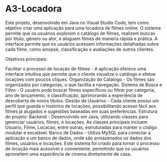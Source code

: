 # A3-Locadora
Este projeto, desenvolvido em Java no Visual Studio Code, tem como objetivo criar uma aplicação para uma locadora de filmes online. O sistema permite que os usuários explorem o catálogo de filmes, realizem buscas por título, gênero ou ator, e aluguem filmes de maneira rápida e prática. A interface permite que os usuários acessem informações detalhadas sobre cada filme, como sinopse, classificação e avaliações de outros clientes.

Objetivos principais:

Facilitar o processo de locação de filmes - A aplicação oferece uma interface intuitiva que permite que o cliente visualize o catálogo e efetue locações com poucos cliques.
Organização do Catálogo - Os filmes são organizados por categorias, o que facilita a navegação.
Sistema de Busca e Filtro - O usuário pode buscar filmes específicos ou filtrar por categoria, ano de lançamento, e classificação, aprimorando a experiência de descoberta de novos títulos.
Gestão de Usuários - Cada cliente possui um perfil que guarda o histórico de locações, possibilitando acesso fácil aos filmes já alugados e sugestões baseadas em suas preferências. Estrutura do projeto:
Backend - Desenvolvido em Java, utilizando classes para gerenciar usuários, filmes, e locações. As classes principais incluem Usuario, Filme, Locacao, entre outras, estruturadas para manter o código modular e escalável.
Banco de Dados - Utiliza MySQL para conectar a aplicação a um banco de dados, onde são armazenados os dados dos filmes, usuários e locações.
Este sistema foi criado para tornar o processo de locação mais acessível e conveniente, permitindo que os usuários aproveitem uma experiência de cinema diretamente de casa.
